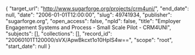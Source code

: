 {
  "target_url": "http://www.sugarforge.org/projects/crm4uni/", 
  "end_date": null, 
  "date": "2006-01-01T12:00:00", 
  "slug": 49741934, 
  "publisher": "sugarforge.org", 
  "open_access": false, 
  "npld": false, 
  "title": "Employer Engagement Systems and Process - Small Scale Pilot - CRM4UNI", 
  "subjects": [], 
  "collections": [], 
  "record_id": "20060101T120000/sVX/ApwBkcxt1o10HpIS4w==", 
  "scope": "root", 
  "start_date": null
}

